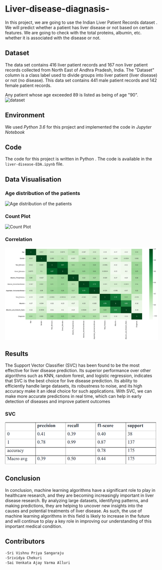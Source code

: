 # Liver-disease-diagnasis-

In this project, we are going to use the Indian Liver Patient Records dataset . We will predict whether a patient has liver disease or not based on certain features. We are going to check with the total proteins, albumin, etc. whether it is associated with the disease or not.

## Dataset
The data set contains 416 liver patient records and 167 non liver patient records collected from North East of Andhra Pradesh, India. The "Dataset" column is a class label used to divide groups into liver patient (liver disease) or not (no disease). This data set contains 441 male patient records and 142 female patient records.

Any patient whose age exceeded 89 is listed as being of age "90".
![dataset](https://user-images.githubusercontent.com/115123767/236369576-d24f0e0f-2b6f-412f-9c9a-316adbea011d.png)




## Environment
We used *Python 3.6* for this project and implemented the code in *Jupyter Notebook*

## Code

The code for this project is written in Python . The code is available in the `liver-disease-EDA.ipynb` file. 

## Data Visualisation
### Age distribution of the patients
![Age distribution of the patients](https://user-images.githubusercontent.com/115123767/236368862-e6358cdd-d969-4352-a22d-d65eefda8390.png)

### Count Plot
![Count Plot](https://user-images.githubusercontent.com/115123767/236368873-6a094e40-61b5-4e7b-972d-eec4237a477c.png)

### Correlation
![Correlation](Correlation.png)

## Results
The Support Vector Classifier (SVC) has been found to be the most effective for liver disease prediction. Its superior performance over other algorithms such as KNN, random forest, and logistic regression, indicates that SVC is the best choice for live disease prediction. Its ability to efficiently handle large datasets, its robustness to noise, and its high accuracy make it an ideal choice for such applications. With SVC, we can make more accurate predictions in real time, which can help in early detection of diseases and improve patient outcomes

### SVC
![SVC](svc.png)


## Conclusion
In conclusion, machine learning algorithms have a significant role to play in healthcare research, and they are becoming increasingly important in liver disease research. By analyzing large datasets, identifying patterns, and making predictions, they are helping to uncover new insights into the causes and potential treatments of liver disease. As such, the use of machine learning algorithms in this field is likely to increase in the future and will continue to play a key role in improving our understanding of this important medical condition.

## Contributors

	-Sri Vishnu Priya Sangaraju
	-Srividya Chekuri
	-Sai Venkata Ajay Varma Alluri

